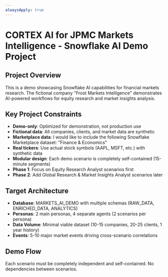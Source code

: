 ```yaml
---
alwaysApply: true
---
```


# CORTEX AI for JPMC Markets Intelligence - Snowflake AI Demo Project

## Project Overview
This is a demo showcasing Snowflake AI capabilities for financial markets research. The fictional company "Frost Markets Intelligence" demonstrates AI-powered workflows for equity research and market insights analysis.

## Key Project Constraints
- **Demo-only**: Optimized for demonstration, not production use
- **Fictional data**: All companies, clients, and market data are synthetic
- **Marketplace data**: I would like to include the following Snowflake Marketplace dataset: "Finance & Economics"
- **Real tickers**: Use actual stock symbols (AAPL, MSFT, etc.) with synthetic data
- **Modular design**: Each demo scenario is completely self-contained (15-minute segments)
- **Phase 1**: Focus on Equity Research Analyst scenarios first
- **Phase 2**: Add Global Research & Market Insights Analyst scenarios later

## Target Architecture
- **Database**: MARKETS_AI_DEMO with multiple schemas (RAW_DATA, ENRICHED_DATA, ANALYTICS)
- **Personas**: 2 main personas, 4 separate agents (2 scenarios per persona)
- **Data Volume**: Minimal viable dataset (10-15 companies, 20-25 clients, 1 year history)
- **Events**: 5-10 major market events driving cross-scenario correlations

## Demo Flow
Each scenario must be completely independent and self-contained. No dependencies between scenarios.